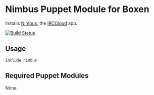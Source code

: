 # Nimbus Puppet Module for Boxen

Installs [Nimbus](https://github.com/jnordberg/irccloudapp), the [IRCCloud](https://www.irccloud.com) app.

[![Build Status](https://travis-ci.org/awaxa/puppet-nimbus.svg?branch=master)](https://travis-ci.org/awaxa/puppet-nimbus)

## Usage

```puppet
include nimbus
```

## Required Puppet Modules

None.
